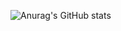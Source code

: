 ![Anurag's GitHub stats](https://github-readme-stats.vercel.app/api?username=Mystuddent&count_private=true)
